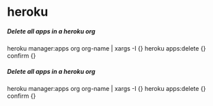# heroku

##### Delete all apps in a heroku org

   heroku  manager:apps org org-name | xargs -I {} heroku apps:delete {} confirm {}

##### Delete all apps in a heroku org

   heroku  manager:apps org org-name | xargs -I {} heroku apps:delete {} confirm {}
